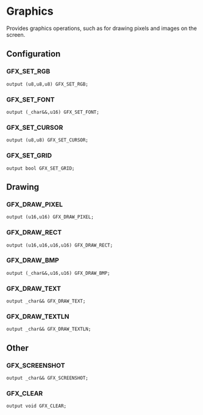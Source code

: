 # Graphics

Provides graphics operations, such as for drawing pixels and images on the
screen.

## Configuration

### GFX_SET_RGB

```ceu
output (u8,u8,u8) GFX_SET_RGB;
```

### GFX_SET_FONT

```ceu
output (_char&&,u16) GFX_SET_FONT;
```

### GFX_SET_CURSOR

```ceu
output (u8,u8) GFX_SET_CURSOR;
```

### GFX_SET_GRID

```ceu
output bool GFX_SET_GRID;
```

## Drawing

### GFX_DRAW_PIXEL

```ceu
output (u16,u16) GFX_DRAW_PIXEL;
```

### GFX_DRAW_RECT

```ceu
output (u16,u16,u16,u16) GFX_DRAW_RECT;
```

### GFX_DRAW_BMP

```ceu
output (_char&&,u16,u16) GFX_DRAW_BMP;
```

### GFX_DRAW_TEXT

```ceu
output _char&& GFX_DRAW_TEXT;
```

### GFX_DRAW_TEXTLN

```ceu
output _char&& GFX_DRAW_TEXTLN;
```

## Other

### GFX_SCREENSHOT

```ceu
output _char&& GFX_SCREENSHOT;
```

### GFX_CLEAR

```ceu
output void GFX_CLEAR;
```
